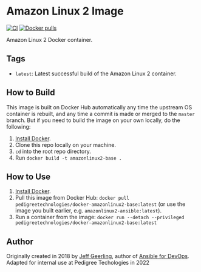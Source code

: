 # Amazon Linux 2 Image

[![CI](https://github.com/PedigreeTechnologies/docker-amazonlinux2-base/workflows/Build/badge.svg?branch=master&event=push)](https://github.com/PedigreeTechnologies/docker-amazonlinux2-base/actions?query=workflow%3ABuild) [![Docker pulls](https://img.shields.io/docker/pulls/pedigreetechnologies/docker-amazonlinux2-base)](https://hub.docker.com/r/pedigreetechnologies/docker-amazonlinux2-base)

Amazon Linux 2 Docker container.

## Tags

- `latest`: Latest successful build of the Amazon Linux 2 container.

## How to Build

This image is built on Docker Hub automatically any time the upstream OS container is rebuilt, and any time a commit is made or merged to the `master` branch. But if you need to build the image on your own locally, do the following:

  1. [Install Docker](https://docs.docker.com/engine/installation/).
  2. Clone this repo locally on your machine.
  3. `cd` into the root repo directory.
  4. Run `docker build -t amazonlinux2-base .`

## How to Use

  1. [Install Docker](https://docs.docker.com/engine/installation/).
  2. Pull this image from Docker Hub: `docker pull pedigreetechnologies/docker-amazonlinux2-base:latest` (or use the image you built earlier, e.g. `amazonlinux2-ansible:latest`).
  3. Run a container from the image: `docker run --detach --privileged  pedigreetechnologies/docker-amazonlinux2-base:latest`

## Author

Originally created in 2018 by [Jeff Geerling](https://www.jeffgeerling.com/), author of [Ansible for DevOps](https://www.ansiblefordevops.com/).
Adapted for internal use at Pedigree Techologies in 2022
